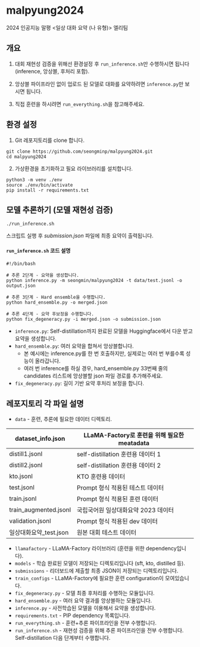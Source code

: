 # malpyung2024
2024 인공지능 말평 &lt;일상 대화 요약 (나 유형)> 엘리팀

## 개요

1. 대회 재현성 검증을 위해선 환경설정 후 `run_inference.sh`만 수행하시면 됩니다 (inference, 앙상블, 후처리 포함).

2. 앙상블 파이프라인 없이 업로드 된 모델로 대화를 요약하려면 `inference.py`만 보시면 됩니다.

3. 직접 훈련을 하시려면 `run_everything.sh`을 참고해주세요.


## 환경 설정
1. Git 레포지토리를 clone 합니다.
```
git clone https://github.com/seongminp/malpyung2024.git
cd malpyung2024
```
2. 가상환경을 초기화하고 필요 라이브러리를 설치합니다.
```
python3 -m venv ./env
source ./env/bin/activate
pip install -r requirements.txt
```

## 모델 추론하기 (모델 재현성 검증)
```
./run_inference.sh
```
스크립트 실행 후 *submission.json* 파일에 최종 요약이 출력됩니다.

#### `run_inference.sh` 코드 설명
```
#!/bin/bash

# 추론 2단계 - 요약을 생성합니다.
python inference.py -m seongmin/malpyung2024 -t data/test.jsonl -o output.json

# 추론 3단계 - Hard ensemble을 수행합니다.
python hard_ensemble.py -o merged.json

# 추론 4단계 - 요약 후보정을 수행합니다.
python fix_degeneracy.py -i merged.json -o submission.json
```
- `inference.py`: Self-distillation까지 완료된 모델을 Huggingface에서 다운  받고 요약을 생성합니다.
- `hard_ensemble.py`: 여러 요약을 합쳐서 앙상블합니다. 
  - 본 예시에는 inference.py를 한 번 호출하지만, 실제로는 여러 번 부를수록 성능이 올라갑니다. 
  - 여러 번 inference를 하실 경우, hard_ensemble.py 33번째 줄의 candidates 리스트에 앙상블할 json 파일 경로를 추가해주세요.
- `fix_degeneracy.py`: 길이 기반 요약 후처리 보정을 합니다.

## 레포지토리 각 파일 설명

- `data` - 훈련, 추론에 필요한 데이터 디렉토리.
  
| dataset_info.json      	| LLaMA-Factory로 훈련을 위해 필요한 meatadata 	|
|------------------------	|----------------------------------------------	|
| distill1.jsonl         	| self-distillation 훈련용 데이터 1            	|
| distill2.jsonl         	| self-distillation 훈련용 데이터 2            	|
| kto.jsonl              	| KTO 훈련용 데이터                            	|
| test.jsonl             	| Prompt 형식 적용된 테스트 데이터             	|
| train.jsonl            	| Prompt 형식 적용된 훈련 데이터               	|
| train_augmented.jsonl  	| 국립국어원 일상대화요약 2023 데이터          	|
| validation.jsonl       	| Prompt 형식 적용된 dev 데이터                	|
| 일상대화요약_test.json 	| 원본 대회 테스트 데이터                      	|


- `llamafactory` - LLaMA-Factory 라이브러리 (훈련을 위한 dependency입니다).
- `models` - 학습 완료된 모델이 저장되는 디렉토리입니다 (sft, kto, distilled 등).
- `submissions` - 리더보드에 제출할 최종 JSON이 저장되는 디렉토리입니다.
- `train_configs` - LLaMA-Factory에 필요한 훈련 configuration이 모여있습니다.
- `fix_degeneracy.py` - 모델 최종 후처리를 수행하는 모듈입니다.
- `hard_ensemble.py` - 여러 요약 결과를 앙상블하는 모듈입니다.
- `inference.py` - 사전학습된 모델을 이용해서 요약을 생성합니다. 
- `requirements.txt` - PIP dependency 목록입니다.
- `run_everything.sh` - 훈련+추론 파이프라인을 전부 수행합니다.
- `run_inference.sh` - 재현성 검증을 위해 추론 파이프라인을 전부 수행합니다. Self-distillation 다음 단계부터 수행합니다.
